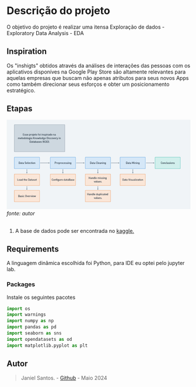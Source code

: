 # Descrição do projeto

O objetivo do projeto é realizar uma itensa Exploração de dados - Exploratory Data Analysis - EDA

## Inspiration
Os "inshigts" obtidos através da análises de interações das pessoas com os aplicativos disponíves na Google Play Store são altamente relevantes para aquelas empresas que buscam não apenas atributos para seus novos Apps como também direcionar seus esforços e obter um posicionamento estratégico.

## Etapas
![image](https://github.com/JanielS/Store_App_EDA/blob/main/Images/Diagram_AppStore.png)<br>
*fonte: autor*
<br>
<br>

1. A base de dados pode ser encontrada no [kaggle.](https://www.kaggle.com/datasets/lava18/google-play-store-apps)


## Requirements
A linguagem dinâmica escolhida foi Python, para IDE eu optei pelo jupyter lab. 

### Packages
Instale os seguintes pacotes

``` Python
import os
import warnings
import numpy as np
import pandas as pd
import seaborn as sns
import opendatasets as od
import matplotlib.pyplot as plt
```

## Autor
> Janiel Santos. - [Github](https://github.com/JanielS) - Maio 2024

